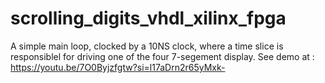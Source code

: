 # scrolling_digits_vhdl_xilinx_fpga
A simple main loop, clocked by a 10NS clock, where a time slice is responsiblel for driving one of the four 7-segement display.
See demo at : https://youtu.be/7O0Byjzfgtw?si=l17aDrn2r65yMxk-
